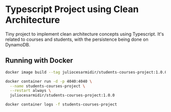 # Typescript Project using Clean Architecture

Tiny project to implement clean architecture concepts using Typescript.
It's related to courses and students, with the persistence being done on DynamoDB.

## Running with Docker

```bash
docker image build --tag juliocesarmidir/students-courses-project:1.0.0 .

docker container run -d -p 4040:4040 \
  --name students-courses-project \
  --restart always \
  juliocesarmidir/students-courses-project:1.0.0

docker container logs -f students-courses-project
```
